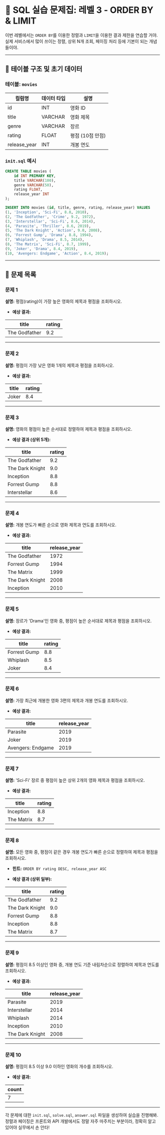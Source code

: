 # 📘 SQL 실습 문제집: 레벨 3 - ORDER BY & LIMIT

이번 레벨에서는 `ORDER BY`를 이용한 정렬과 `LIMIT`을 이용한 결과 제한을 연습할 거야.  
실제 서비스에서 많이 쓰이는 정렬, 상위 N개 조회, 페이징 처리 등에 기본이 되는 개념들이야.

---

## 🧱 테이블 구조 및 초기 데이터

### 테이블: `movies`

| 컬럼명     | 데이터 타입 | 설명            |
|------------|-------------|-----------------|
| id         | INT         | 영화 ID         |
| title      | VARCHAR     | 영화 제목       |
| genre      | VARCHAR     | 장르            |
| rating     | FLOAT       | 평점 (10점 만점)|
| release_year | INT       | 개봉 연도       |

### `init.sql` 예시

```sql
CREATE TABLE movies (
    id INT PRIMARY KEY,
    title VARCHAR(100),
    genre VARCHAR(50),
    rating FLOAT,
    release_year INT
);

INSERT INTO movies (id, title, genre, rating, release_year) VALUES
(1, 'Inception', 'Sci-Fi', 8.8, 2010),
(2, 'The Godfather', 'Crime', 9.2, 1972),
(3, 'Interstellar', 'Sci-Fi', 8.6, 2014),
(4, 'Parasite', 'Thriller', 8.6, 2019),
(5, 'The Dark Knight', 'Action', 9.0, 2008),
(6, 'Forrest Gump', 'Drama', 8.8, 1994),
(7, 'Whiplash', 'Drama', 8.5, 2014),
(8, 'The Matrix', 'Sci-Fi', 8.7, 1999),
(9, 'Joker', 'Drama', 8.4, 2019),
(10, 'Avengers: Endgame', 'Action', 8.4, 2019);
```

---

## 🧪 문제 목록

### 문제 1  
**설명:** 평점(rating)이 가장 높은 영화의 제목과 평점을 조회하시오.

- **예상 결과:**

| title         | rating |
|---------------|--------|
| The Godfather | 9.2    |

---

### 문제 2  
**설명:** 평점이 가장 낮은 영화 1개의 제목과 평점을 조회하시오.

- **예상 결과:**

| title | rating |
|-------|--------|
| Joker | 8.4    |

---

### 문제 3  
**설명:** 영화의 평점이 높은 순서대로 정렬하여 제목과 평점을 조회하시오.

- **예상 결과 (상위 5개):**

| title            | rating |
|------------------|--------|
| The Godfather    | 9.2    |
| The Dark Knight  | 9.0    |
| Inception        | 8.8    |
| Forrest Gump     | 8.8    |
| Interstellar     | 8.6    |

---

### 문제 4  
**설명:** 개봉 연도가 빠른 순으로 영화 제목과 연도를 조회하시오.

- **예상 결과:**

| title         | release_year |
|---------------|---------------|
| The Godfather | 1972          |
| Forrest Gump  | 1994          |
| The Matrix    | 1999          |
| The Dark Knight | 2008        |
| Inception     | 2010          |

---

### 문제 5  
**설명:** 장르가 'Drama'인 영화 중, 평점이 높은 순서대로 제목과 평점을 조회하시오.

- **예상 결과:**

| title         | rating |
|---------------|--------|
| Forrest Gump  | 8.8    |
| Whiplash      | 8.5    |
| Joker         | 8.4    |

---

### 문제 6  
**설명:** 가장 최근에 개봉한 영화 3편의 제목과 개봉 연도를 조회하시오.

- **예상 결과:**

| title              | release_year |
|--------------------|---------------|
| Parasite           | 2019          |
| Joker              | 2019          |
| Avengers: Endgame  | 2019          |

---

### 문제 7  
**설명:** 'Sci-Fi' 장르 중 평점이 높은 상위 2개의 영화 제목과 평점을 조회하시오.

- **예상 결과:**

| title       | rating |
|-------------|--------|
| Inception   | 8.8    |
| The Matrix  | 8.7    |

---

### 문제 8  
**설명:** 모든 영화 중, 평점이 같은 경우 개봉 연도가 빠른 순으로 정렬하여 제목과 평점을 조회하시오.

- **힌트:** `ORDER BY rating DESC, release_year ASC`

- **예상 결과 (상위 일부):**

| title            | rating |
|------------------|--------|
| The Godfather    | 9.2    |
| The Dark Knight  | 9.0    |
| Forrest Gump     | 8.8    |
| Inception        | 8.8    |
| The Matrix       | 8.7    |

---

### 문제 9  
**설명:** 평점이 8.5 이상인 영화 중, 개봉 연도 기준 내림차순으로 정렬하여 제목과 연도를 조회하시오.

- **예상 결과:**

| title           | release_year |
|-----------------|---------------|
| Parasite        | 2019          |
| Interstellar    | 2014          |
| Whiplash        | 2014          |
| Inception       | 2010          |
| The Dark Knight | 2008          |

---

### 문제 10  
**설명:** 평점이 8.5 이상 9.0 이하인 영화의 개수를 조회하시오.

- **예상 결과:**

| count |
|-------|
| 7     |

---

각 문제에 대한 `init.sql`, `solve.sql`, `answer.sql` 파일을 생성하여 실습을 진행해봐. 정렬과 페이징은 프론트와 API 개발에서도 정말 자주 마주치는 부분이라, 정확히 알고 있어야 실무에서 손 안타!
